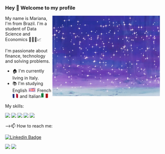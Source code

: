 ### Hey 👋 Welcome to my profile
<img align="right" width="350px" src="https://github.com/marianapiccolo/marianapiccolo/blob/main/giphy.gif">

 My name is Mariana, I'm from Brazil. I'm a student of Data Science and Economics 👩🏻‍💻📈

 I'm passionate about finance, technology and solving problems.

 - 🏠 I'm currently living in Italy.
 - 📚 I'm studying English <img width="25px" src="https://github.com/marianapiccolo/marianapiccolo/blob/main/england.gif"> French <img width="20px" src="https://github.com/marianapiccolo/marianapiccolo/blob/main/franca.gif"> and Italian<img width="25px" src="https://github.com/marianapiccolo/marianapiccolo/blob/main/Animated-Flag-Italy.gif">



 My skills:


<img src="https://img.shields.io/badge/Java-DC143C?style=for-the-badge&logo=java&logoColor=white"></img> <img src="https://img.shields.io/badge/Spring-000000?style=for-the-badge&logo=spring&logoColor=white"></img> <img src="https://img.shields.io/badge/MySQL-00BFFF?style=for-the-badge&logo=mysql&logoColor=white"></img> <img src="https://img.shields.io/badge/Python-6A5ACD?style=for-the-badge&logo=python&logoColor=white"></img> <img src="https://img.shields.io/badge/R-FF00FF?style=for-the-badge&logo=r&logoColor=white"></img>


 -->📫 How to reach me: 
 
[![Linkedin Badge](https://img.shields.io/badge/-Mariana%20Piccolo%20de%20Carvalho-6633cc?style=flat-square&logo=Linkedin&logoColor=white&link=https://www.linkedin.com/in/mariana-picoli-carvalho/)](https://www.linkedin.com/in/mariana-picoli-carvalho/)

<img height="120em" src="https://github-readme-stats.vercel.app/api/top-langs/?username=marianapiccolo&exclude_repo=KNN-Image-Classification&show_icons=true&hide_border=true&layout=compact&langs_count=8&theme=algolia"/> <img height="118em" src="https://github-readme-stats.vercel.app/api?username=marianapiccolo&show_icons=true&hide_border=true&count_private=true&include_all_commits=true&theme=algolia" />

